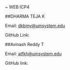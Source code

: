 
~ WEB ICP4

##DHARMA TEJA K

Email: dkbmy@umsystem.edu

GitHub Link: 


##Avinash Reddy T

Email: atfkh@umsystem.edu

GitHub link: 